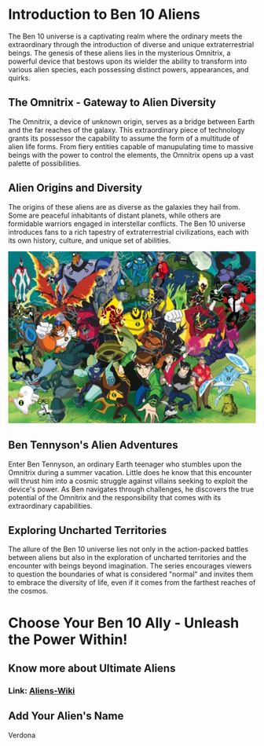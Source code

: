 # Introduction to Ben 10 Aliens

The Ben 10 universe is a captivating realm where the ordinary meets the extraordinary through the introduction of diverse and unique extraterrestrial beings. The genesis of these aliens lies in the mysterious Omnitrix, a powerful device that bestows upon its wielder the ability to transform into various alien species, each possessing distinct powers, appearances, and quirks.

## The Omnitrix - Gateway to Alien Diversity

The Omnitrix, a device of unknown origin, serves as a bridge between Earth and the far reaches of the galaxy. This extraordinary piece of technology grants its possessor the capability to assume the form of a multitude of alien life forms. From fiery entities capable of manupulating time to massive beings with the power to control the elements, the Omnitrix opens up a vast palette of possibilities.

## Alien Origins and Diversity

The origins of these aliens are as diverse as the galaxies they hail from. Some are peaceful inhabitants of distant planets, while others are formidable warriors engaged in interstellar conflicts. The Ben 10 universe introduces fans to a rich tapestry of extraterrestrial civilizations, each with its own history, culture, and unique set of abilities.

![infinity](https://raw.githubusercontent.com/nandan645/GitHeroMedia/main/ultimate_aliens.webp)

## Ben Tennyson's Alien Adventures

Enter Ben Tennyson, an ordinary Earth teenager who stumbles upon the Omnitrix during a summer vacation. Little does he know that this encounter will thrust him into a cosmic struggle against villains seeking to exploit the device's power. As Ben navigates through challenges, he discovers the true potential of the Omnitrix and the responsibility that comes with its extraordinary capabilities.

## Exploring Uncharted Territories

The allure of the Ben 10 universe lies not only in the action-packed battles between aliens but also in the exploration of uncharted territories and the encounter with beings beyond imagination. The series encourages viewers to question the boundaries of what is considered "normal" and invites them to embrace the diversity of life, even if it comes from the farthest reaches of the cosmos.

# Choose Your Ben 10 Ally - Unleash the Power Within!
## Know more about Ultimate Aliens
### Link: [Aliens-Wiki](https://ben10.fandom.com/wiki/Ben_10:_Ultimate_Alien) 

## Add Your Alien's Name

Verdona